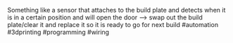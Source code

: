 Something like a sensor that attaches to the build plate and detects when it is in a certain position and will open the door --> swap out the build plate/clear it and replace it so it is ready to go for next build
#automation #3dprinting #programming #wiring 